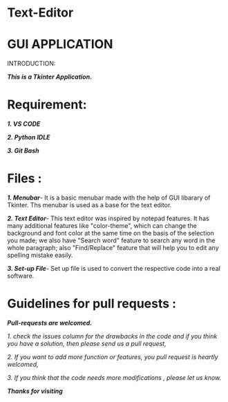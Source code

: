# Text-Editor
# GUI APPLICATION

INTRODUCTION:

***This is a Tkinter Application.***

# Requirement:

***1. VS CODE***

***2. Python IDLE***

***3. Git Bash***

# Files :
***1. Menubar***-
It is a basic menubar made with the help of GUI libarary of Tkinter.
Ths menubar is used as a base for the text editor. 

***2. Text Editor***-
This text editor was inspired by notepad features. It has many additional features like "color-theme", which can change the background and font color at the same time on the basis of the selection you made; we also have "Search word" feature to search any word in the whole paragraph; also "Find/Replace" feature that will help you to edit any spelling mistake easily.

***3. Set-up File***-
Set up file is used to convert the respective code into a real software.

# Guidelines for pull requests :

***Pull-requests are welcomed.***

*1. check the issues column for the drawbacks in the code and if you think you have a solution, then please send us a pull request,*

*2. If you want to add more function or features, you pull request is heartly welcomed,*

*3. If you think that the code needs more modifications , please let us know.*

***Thanks for visiting***

